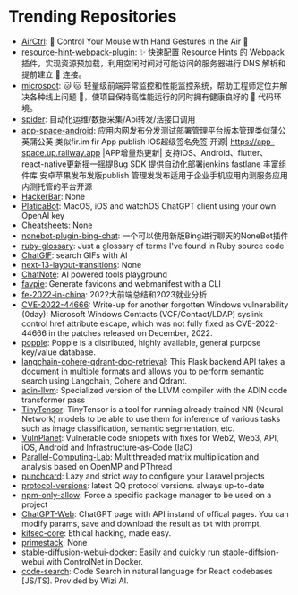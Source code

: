 # Trending Repositories

- [AirCtrl](https://github.com/pentilm/AirCtrl): 🤙 Control Your Mouse with Hand Gestures in the Air 🤙
- [resource-hint-webpack-plugin](https://github.com/Ruimve/resource-hint-webpack-plugin): ✨ 快速配置 Resource Hints 的 Webpack 插件，实现资源预加载，利用空闲时间对可能访问的服务器进行 DNS 解析和提前建立 👋 连接。
- [microspot](https://github.com/Ruimve/microspot): 🐱 🐱 轻量级前端异常监控和性能监控系统，帮助工程师定位并解决各种线上问题 🐞，使项目保持高性能运行的同时拥有健康良好的 🚗 代码环境。
- [spider](https://github.com/Yac87300/spider): 自动化运维/数据采集/Api转发/活接口调用
- [app-space-android](https://github.com/appspa/app-space-android): 应用内网发布分发测试部署管理平台版本管理类似蒲公英蒲公英 类似fir.im fir App publish IOS超级签名免签 开源| https://app-space.up.railway.app |APP增量热更新| 支持iOS、Android、flutter、 react-native更新摇一摇提Bug SDK 提供自动化部署jenkins fastlane 丰富组件库 安卓苹果发布发版publish 管理发发布适用于企业手机应用内测服务应用内测托管的平台开源
- [HackerBar](https://github.com/HackerBar-Sec/HackerBar): None
- [PlaticaBot](https://github.com/migueldeicaza/PlaticaBot): MacOS, iOS and watchOS ChatGPT client using your own OpenAI key
- [Cheatsheets](https://github.com/poonam-adlakha/Cheatsheets): None
- [nonebot-plugin-bing-chat](https://github.com/Harry-Jing/nonebot-plugin-bing-chat): 一个可以使用新版Bing进行聊天的NoneBot插件
- [ruby-glossary](https://github.com/tenderlove/ruby-glossary): Just a glossary of terms I've found in Ruby source code
- [ChatGIF](https://github.com/hellovigoss/ChatGIF): search GIFs with AI
- [next-13-layout-transitions](https://github.com/lmatteis/next-13-layout-transitions): None
- [ChatNote](https://github.com/OpenSourceDavy/ChatNote): AI powered tools playground
- [favpie](https://github.com/pixel-point/favpie): Generate favicons and webmanifest with a CLI
- [fe-2022-in-china](https://github.com/i5ting/fe-2022-in-china): 2022大前端总结和2023就业分析
- [CVE-2022-44666](https://github.com/j00sean/CVE-2022-44666): Write-up for another forgotten Windows vulnerability (0day): Microsoft Windows Contacts (VCF/Contact/LDAP) syslink control href attribute escape, which was not fully fixed as CVE-2022-44666 in the patches released on December, 2022.
- [popple](https://github.com/hoorayman/popple): Popple is a distributed, highly available, general purpose key/value database.
- [langchain-cohere-qdrant-doc-retrieval](https://github.com/menloparklab/langchain-cohere-qdrant-doc-retrieval): This Flask backend API takes a document in multiple formats and allows you to perform semantic search using Langchain, Cohere and Qdrant.
- [adin-llvm](https://github.com/remotemcu/adin-llvm): Specialized version of the LLVM compiler with the ADIN code transformer pass
- [TinyTensor](https://github.com/haobosang/TinyTensor): TinyTensor is a tool for running already trained NN (Neural Network) models to be able to use them for inference of various tasks such as image classification, semantic segmentation, etc.
- [VulnPlanet](https://github.com/yevh/VulnPlanet): Vulnerable code snippets with fixes for Web2, Web3, API, iOS, Android and Infrastructure-as-Code (IaC)
- [Parallel-Computing-Lab](https://github.com/zly5/Parallel-Computing-Lab): Multithreaded matrix multiplication and analysis based on OpenMP and PThread
- [punchcard](https://github.com/TomasVotruba/punchcard): Lazy and strict way to configure your Laravel projects
- [protocol-versions](https://github.com/RomiChan/protocol-versions): latest QQ protocol versions. always up-to-date
- [npm-only-allow](https://github.com/supanpanCn/npm-only-allow): Force a specific package manager to be used on a project
- [ChatGPT-Web](https://github.com/SmileBuild/ChatGPT-Web): ChatGPT page with API instand of offical pages. You can modify params, save and download the result as txt with prompt.
- [kitsec-core](https://github.com/kitsec-labs/kitsec-core): Ethical hacking, made easy.
- [primestack](https://github.com/ThePrimeagen/primestack): None
- [stable-diffusion-webui-docker](https://github.com/yftzeng/stable-diffusion-webui-docker): Easily and quickly run stable-diffsion-webui with ControlNet in Docker.
- [code-search](https://github.com/wizi-ai/code-search): Code Search in natural language for React codebases [JS/TS]. Provided by Wizi AI.
